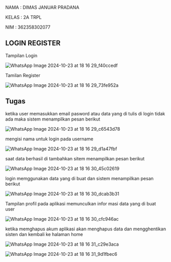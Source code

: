 NAMA   : DIMAS JANUAR PRADANA

KELAS  : 2A TRPL

NIM    : 362358302077

## LOGIN REGISTER
Tampilan Login

![WhatsApp Image 2024-10-23 at 18 16 29_f40ccedf](https://github.com/user-attachments/assets/01c96714-cb0a-4447-a511-4fba1e1aadfa)

Tamilan Register

![WhatsApp Image 2024-10-23 at 18 16 29_73fe952a](https://github.com/user-attachments/assets/14a2b0d4-2133-4667-9961-af3d24498327)



## Tugas

ketika user memasukkan email pasword atau data yang di tulis di login tidak ada maka sistem menampilkan pesan berikut

![WhatsApp Image 2024-10-23 at 18 16 29_c6543d78](https://github.com/user-attachments/assets/6f5b79cb-61e7-4e94-a1ac-a8e12b63fec8)

mengisi nama untuk login pada username

![WhatsApp Image 2024-10-23 at 18 16 29_d1a47fbf](https://github.com/user-attachments/assets/af9680f9-40a6-48a6-94af-2125ebae5285)

saat data berhasil di tambahkan sitem menampilkan pesan berikut

![WhatsApp Image 2024-10-23 at 18 16 30_45c02619](https://github.com/user-attachments/assets/0ab29032-26e0-4937-b1fb-f0e8a297f0ee)

login memggunakan data yang di buat dan sistem menampilkan pesan berikut

![WhatsApp Image 2024-10-23 at 18 16 30_dcab3b31](https://github.com/user-attachments/assets/56d0dbc9-0e79-4beb-b062-25d6cca83720)

Tampilan profil pada aplikasi memunculkan infor masi data yang di buat user

![WhatsApp Image 2024-10-23 at 18 16 30_cfc946ac](https://github.com/user-attachments/assets/0ff379d6-55e6-4ab7-8b56-4e2ae153b52f)

ketika memghapus akum aplikasi akan menghapus data dan mengghentikan sisten dan kembali ke halaman home

![WhatsApp Image 2024-10-23 at 18 16 31_c29e3aca](https://github.com/user-attachments/assets/748eed25-5461-41c7-a480-8356cdca04b1)

![WhatsApp Image 2024-10-23 at 18 16 31_9d1fbec6](https://github.com/user-attachments/assets/e2622d80-2096-42a4-a650-0d5be9ec6510)
